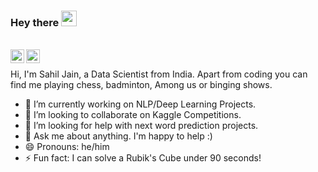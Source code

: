 ### Hey there <img src="https://media.giphy.com/media/hvRJCLFzcasrR4ia7z/giphy.gif" width="25px">
<br />
<a href="https://twitter.com/sjsahiljain">
  <img align="left" alt="Sahil Jain" | Twitter" width="22px" src="https://cdn.jsdelivr.net/npm/simple-icons@v3/icons/twitter.svg" />
</a>
<a href="https://www.linkedin.com/in/sahil-jain-717827142/">
  <img align="left" alt="Sahil's LinkdeIN" width="22px" src="https://cdn.jsdelivr.net/npm/simple-icons@v3/icons/linkedin.svg" />
</a>
                               
<br />

Hi, I'm Sahil Jain, a Data Scientist from India. Apart from coding you can find me playing chess, badminton, Among us or binging shows.

- 🔭 I’m currently working on NLP/Deep Learning Projects.
- 👯 I’m looking to collaborate on Kaggle Competitions.
- 🤔 I’m looking for help with next word prediction projects.
- 💬 Ask me about anything. I'm happy to help :)
- 😄 Pronouns: he/him
- ⚡ Fun fact: I can solve a Rubik's Cube under 90 seconds!
